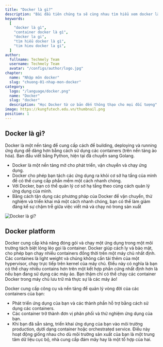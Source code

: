 ```yaml
---
title: "Docker là gì?"
description: "Bài đầu tiên chúng ta sẽ cùng nhau tìm hiểu xem docker là gì gì nhé."
keywords:
  [
    "docker là gì",
    "container docker là gì",
    "docker la gi",
    "tìm hiểu docker là gì",
    "tim hieu docker la gi",
  ]
author:
  fullname: Techmely Team
  username: Techmely Team
  avatar: "/configs/author/logo.jpg"
chapter:
  name: "Nhập môn docker"
  slug: "chuong-01-nhap-mon-docker"
category:
  logo: "/language/docker.png"
  name: "Docker"
  slug: "docker"
  description: "Học Docker từ cơ bản đến thông thạo cho mọi đối tượng"
image: https://kungfutech.edu.vn/thumbnail.png
position: 1
---
```


## Docker là gì?

Docker là một nền tảng để cung cấp cách để building, deploying và running ứng dụng dễ dàng hơn bằng cách sử dụng các containers (trên nền tảng ảo hóa). Ban đầu viết bằng Python, hiện tại đã chuyển sang Golang.

- Docker là một nền tảng mở cho phát triển, vận chuyển và chạy ứng dụng.
- Docker cho phép bạn tách các ứng dụng ra khỏi cơ sở hạ tầng của mình để có thể cung cấp phần mềm một cách nhanh chóng.
- Với Docker, bạn có thể quản lý cơ sở hạ tầng theo cùng cách quản lý ứng dụng của mình.
- Bằng cách tận dụng các phương pháp của Docker để vận chuyển, thử nghiệm và triển khai mã một cách nhanh chóng, bạn có thể làm giảm đáng kể sự chậm trễ giữa việc viết mã và chạy nó trong sản xuất

![Docker là gì?](https://viblo.asia/uploads/027c723e-f029-4bc7-bd4e-6f5239aa3f92.png)

## Docker platform

Docker cung cấp khả năng đóng gói và chạy một ứng dụng trong một môi trường tách biệt lỏng lẻo gọi là container. Docker giúp cách ly và bảo mật, cho phép bạn chạy nhiều containers đồng thời trên một máy chủ nhất định. Các containes là light weight và chúng không cần tải thêm của một hypervisor, chạy trực tiếp trên kernel của máy chủ. Điều này có nghĩa là bạn có thể chạy nhiều contains hơn trên một kết hợp phần cứng nhất định hơn là nếu bạn đang sử dụng các máy ảo. Bạn thậm chí có thể chạy các container Docker trong máy chủ lưu trữ mà thực sự là các máy ảo!

Docker cung cấp công cụ và nền tảng để quản lý vòng đời của các containers của bạn:

- Phát triển ứng dụng của bạn và các thành phần hỗ trợ bằng cách sử dụng các containers.
- Các container trở thành đơn vị phân phối và thử nghiệm ứng dụng của bạn.
- Khi bạn đã sẵn sàng, triển khai ứng dụng của bạn vào môi trường production, dưới dạng container hoặc orchestrated service. Điều này hoạt động giống nhau cho dù môi trường sản xuất của bạn là một trung tâm dữ liệu cục bộ, nhà cung cấp đám mây hay là một tổ hợp của hai.
